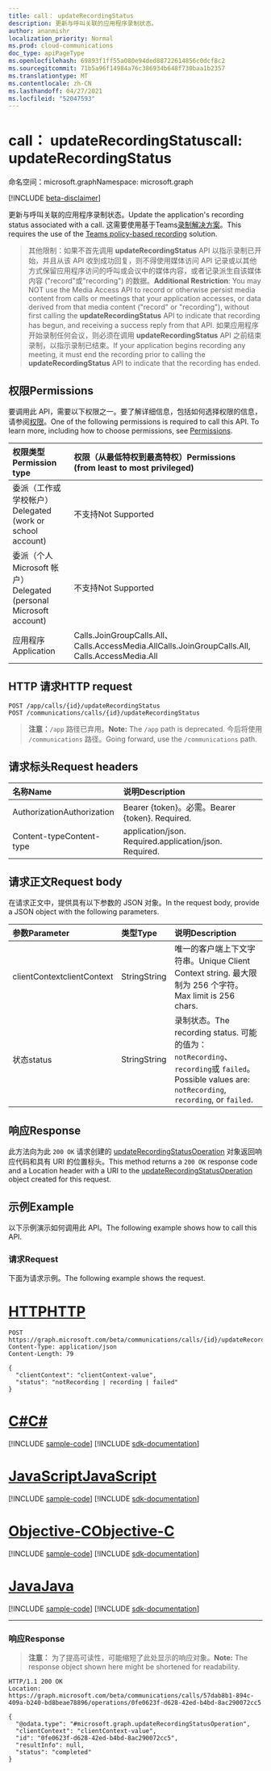 ```yaml
---
title: call： updateRecordingStatus
description: 更新与呼叫关联的应用程序录制状态。
author: ananmishr
localization_priority: Normal
ms.prod: cloud-communications
doc_type: apiPageType
ms.openlocfilehash: 69893f1ff55a080e94ded88722614856c0dcf8c2
ms.sourcegitcommit: 71b5a96f14984a76c386934b648f730baa1b2357
ms.translationtype: MT
ms.contentlocale: zh-CN
ms.lasthandoff: 04/27/2021
ms.locfileid: "52047593"
---
```

# <a name="call-updaterecordingstatus"></a><span data-ttu-id="0af41-103">call： updateRecordingStatus</span><span class="sxs-lookup"><span data-stu-id="0af41-103">call: updateRecordingStatus</span></span>

<span data-ttu-id="0af41-104">命名空间：microsoft.graph</span><span class="sxs-lookup"><span data-stu-id="0af41-104">Namespace: microsoft.graph</span></span>

[!INCLUDE [beta-disclaimer](../../includes/beta-disclaimer.md)]

<span data-ttu-id="0af41-105">更新与呼叫关联的应用程序录制状态。</span><span class="sxs-lookup"><span data-stu-id="0af41-105">Update the application's recording status associated with a call.</span></span> <span data-ttu-id="0af41-106">这需要使用基于Teams[录制解决方案](/MicrosoftTeams/teams-recording-policy)。</span><span class="sxs-lookup"><span data-stu-id="0af41-106">This requires the use of the [Teams policy-based recording](/MicrosoftTeams/teams-recording-policy) solution.</span></span>

> <span data-ttu-id="0af41-107">其他限制：如果不首先调用 **updateRecordingStatus** API 以指示录制已开始，并且从该 API 收到成功回复，则不得使用媒体访问 API 记录或以其他方式保留应用程序访问的呼叫或会议中的媒体内容，或者记录派生自该媒体内容 ("record"或"recording") 的数据。</span><span class="sxs-lookup"><span data-stu-id="0af41-107">**Additional Restriction**: You may NOT use the Media Access API to record or otherwise persist media content from calls or meetings that your application accesses, or data derived from that media content ("record" or "recording"), without first calling the **updateRecordingStatus** API to indicate that recording has begun, and receiving a success reply from that API.</span></span> <span data-ttu-id="0af41-108">如果应用程序开始录制任何会议，则必须在调用 **updateRecordingStatus** API 之前结束录制，以指示录制已结束。</span><span class="sxs-lookup"><span data-stu-id="0af41-108">If your application begins recording any meeting, it must end the recording prior to calling the **updateRecordingStatus** API to indicate that the recording has ended.</span></span>

## <a name="permissions"></a><span data-ttu-id="0af41-109">权限</span><span class="sxs-lookup"><span data-stu-id="0af41-109">Permissions</span></span>
<span data-ttu-id="0af41-p103">要调用此 API，需要以下权限之一。要了解详细信息，包括如何选择权限的信息，请参阅[权限](/graph/permissions-reference)。</span><span class="sxs-lookup"><span data-stu-id="0af41-p103">One of the following permissions is required to call this API. To learn more, including how to choose permissions, see [Permissions](/graph/permissions-reference).</span></span>

| <span data-ttu-id="0af41-112">权限类型</span><span class="sxs-lookup"><span data-stu-id="0af41-112">Permission type</span></span>                        | <span data-ttu-id="0af41-113">权限（从最低特权到最高特权）</span><span class="sxs-lookup"><span data-stu-id="0af41-113">Permissions (from least to most privileged)</span></span>      |
|:---------------------------------------|:-------------------------------------------------|
| <span data-ttu-id="0af41-114">委派（工作或学校帐户）</span><span class="sxs-lookup"><span data-stu-id="0af41-114">Delegated (work or school account)</span></span>     | <span data-ttu-id="0af41-115">不支持</span><span class="sxs-lookup"><span data-stu-id="0af41-115">Not Supported</span></span>                                    |
| <span data-ttu-id="0af41-116">委派（个人 Microsoft 帐户）</span><span class="sxs-lookup"><span data-stu-id="0af41-116">Delegated (personal Microsoft account)</span></span> | <span data-ttu-id="0af41-117">不支持</span><span class="sxs-lookup"><span data-stu-id="0af41-117">Not Supported</span></span>                                    |
| <span data-ttu-id="0af41-118">应用程序</span><span class="sxs-lookup"><span data-stu-id="0af41-118">Application</span></span>                            | <span data-ttu-id="0af41-119">Calls.JoinGroupCalls.All、Calls.AccessMedia.All</span><span class="sxs-lookup"><span data-stu-id="0af41-119">Calls.JoinGroupCalls.All, Calls.AccessMedia.All</span></span>  |

## <a name="http-request"></a><span data-ttu-id="0af41-120">HTTP 请求</span><span class="sxs-lookup"><span data-stu-id="0af41-120">HTTP request</span></span>
<!-- { "blockType": "ignored" } -->
```http
POST /app/calls/{id}/updateRecordingStatus
POST /communications/calls/{id}/updateRecordingStatus
```
> <span data-ttu-id="0af41-121">**注意：**`/app` 路径已弃用。</span><span class="sxs-lookup"><span data-stu-id="0af41-121">**Note:** The `/app` path is deprecated.</span></span> <span data-ttu-id="0af41-122">今后将使用 `/communications` 路径。</span><span class="sxs-lookup"><span data-stu-id="0af41-122">Going forward, use the `/communications` path.</span></span>

## <a name="request-headers"></a><span data-ttu-id="0af41-123">请求标头</span><span class="sxs-lookup"><span data-stu-id="0af41-123">Request headers</span></span>
| <span data-ttu-id="0af41-124">名称</span><span class="sxs-lookup"><span data-stu-id="0af41-124">Name</span></span>          | <span data-ttu-id="0af41-125">说明</span><span class="sxs-lookup"><span data-stu-id="0af41-125">Description</span></span>               |
|:--------------|:--------------------------|
| <span data-ttu-id="0af41-126">Authorization</span><span class="sxs-lookup"><span data-stu-id="0af41-126">Authorization</span></span> | <span data-ttu-id="0af41-p105">Bearer {token}。必需。</span><span class="sxs-lookup"><span data-stu-id="0af41-p105">Bearer {token}. Required.</span></span> |
| <span data-ttu-id="0af41-129">Content-type</span><span class="sxs-lookup"><span data-stu-id="0af41-129">Content-type</span></span> | <span data-ttu-id="0af41-p106">application/json. Required.</span><span class="sxs-lookup"><span data-stu-id="0af41-p106">application/json. Required.</span></span> |

## <a name="request-body"></a><span data-ttu-id="0af41-132">请求正文</span><span class="sxs-lookup"><span data-stu-id="0af41-132">Request body</span></span>
<span data-ttu-id="0af41-133">在请求正文中，提供具有以下参数的 JSON 对象。</span><span class="sxs-lookup"><span data-stu-id="0af41-133">In the request body, provide a JSON object with the following parameters.</span></span>

| <span data-ttu-id="0af41-134">参数</span><span class="sxs-lookup"><span data-stu-id="0af41-134">Parameter</span></span>       | <span data-ttu-id="0af41-135">类型</span><span class="sxs-lookup"><span data-stu-id="0af41-135">Type</span></span>    | <span data-ttu-id="0af41-136">说明</span><span class="sxs-lookup"><span data-stu-id="0af41-136">Description</span></span>                                                                           |
|:----------------|:--------|:--------------------------------------------------------------------------------------|
| <span data-ttu-id="0af41-137">clientContext</span><span class="sxs-lookup"><span data-stu-id="0af41-137">clientContext</span></span>   | <span data-ttu-id="0af41-138">String</span><span class="sxs-lookup"><span data-stu-id="0af41-138">String</span></span>  | <span data-ttu-id="0af41-139">唯一的客户端上下文字符串。</span><span class="sxs-lookup"><span data-stu-id="0af41-139">Unique Client Context string.</span></span> <span data-ttu-id="0af41-140">最大限制为 256 个字符。</span><span class="sxs-lookup"><span data-stu-id="0af41-140">Max limit is 256 chars.</span></span>                                 |
| <span data-ttu-id="0af41-141">状态</span><span class="sxs-lookup"><span data-stu-id="0af41-141">status</span></span>          | <span data-ttu-id="0af41-142">String</span><span class="sxs-lookup"><span data-stu-id="0af41-142">String</span></span>  | <span data-ttu-id="0af41-143">录制状态。</span><span class="sxs-lookup"><span data-stu-id="0af41-143">The recording status.</span></span> <span data-ttu-id="0af41-144">可能的值为： `notRecording`、 `recording`或 `failed`。</span><span class="sxs-lookup"><span data-stu-id="0af41-144">Possible values are: `notRecording`, `recording`, or `failed`.</span></span>  |

## <a name="response"></a><span data-ttu-id="0af41-145">响应</span><span class="sxs-lookup"><span data-stu-id="0af41-145">Response</span></span>
<span data-ttu-id="0af41-146">此方法向为此 `200 OK` 请求创建的 [updateRecordingStatusOperation](../resources/updaterecordingstatusoperation.md) 对象返回响应代码和具有 URI 的位置标头。</span><span class="sxs-lookup"><span data-stu-id="0af41-146">This method returns a `200 OK` response code and a Location header with a URI to the [updateRecordingStatusOperation](../resources/updaterecordingstatusoperation.md) object created for this request.</span></span>

## <a name="example"></a><span data-ttu-id="0af41-147">示例</span><span class="sxs-lookup"><span data-stu-id="0af41-147">Example</span></span>
<span data-ttu-id="0af41-148">以下示例演示如何调用此 API。</span><span class="sxs-lookup"><span data-stu-id="0af41-148">The following example shows how to call this API.</span></span>

### <a name="request"></a><span data-ttu-id="0af41-149">请求</span><span class="sxs-lookup"><span data-stu-id="0af41-149">Request</span></span>
<span data-ttu-id="0af41-150">下面为请求示例。</span><span class="sxs-lookup"><span data-stu-id="0af41-150">The following example shows the request.</span></span>


# <a name="http"></a>[<span data-ttu-id="0af41-151">HTTP</span><span class="sxs-lookup"><span data-stu-id="0af41-151">HTTP</span></span>](#tab/http)
<!-- {
  "blockType": "request",
  "name": "call-updateRecordingStatus"
}-->
```http
POST https://graph.microsoft.com/beta/communications/calls/{id}/updateRecordingStatus
Content-Type: application/json
Content-Length: 79

{
  "clientContext": "clientContext-value",
  "status": "notRecording | recording | failed"
}
```
# <a name="c"></a>[<span data-ttu-id="0af41-152">C#</span><span class="sxs-lookup"><span data-stu-id="0af41-152">C#</span></span>](#tab/csharp)
[!INCLUDE [sample-code](../includes/snippets/csharp/call-updaterecordingstatus-csharp-snippets.md)]
[!INCLUDE [sdk-documentation](../includes/snippets/snippets-sdk-documentation-link.md)]

# <a name="javascript"></a>[<span data-ttu-id="0af41-153">JavaScript</span><span class="sxs-lookup"><span data-stu-id="0af41-153">JavaScript</span></span>](#tab/javascript)
[!INCLUDE [sample-code](../includes/snippets/javascript/call-updaterecordingstatus-javascript-snippets.md)]
[!INCLUDE [sdk-documentation](../includes/snippets/snippets-sdk-documentation-link.md)]

# <a name="objective-c"></a>[<span data-ttu-id="0af41-154">Objective-C</span><span class="sxs-lookup"><span data-stu-id="0af41-154">Objective-C</span></span>](#tab/objc)
[!INCLUDE [sample-code](../includes/snippets/objc/call-updaterecordingstatus-objc-snippets.md)]
[!INCLUDE [sdk-documentation](../includes/snippets/snippets-sdk-documentation-link.md)]

# <a name="java"></a>[<span data-ttu-id="0af41-155">Java</span><span class="sxs-lookup"><span data-stu-id="0af41-155">Java</span></span>](#tab/java)
[!INCLUDE [sample-code](../includes/snippets/java/call-updaterecordingstatus-java-snippets.md)]
[!INCLUDE [sdk-documentation](../includes/snippets/snippets-sdk-documentation-link.md)]

---


### <a name="response"></a><span data-ttu-id="0af41-156">响应</span><span class="sxs-lookup"><span data-stu-id="0af41-156">Response</span></span>

> <span data-ttu-id="0af41-157">**注意：** 为了提高可读性，可能缩短了此处显示的响应对象。</span><span class="sxs-lookup"><span data-stu-id="0af41-157">**Note:** The response object shown here might be shortened for readability.</span></span>

<!-- {
  "blockType": "response",
  "name": "call-updateRecordingStatus",
  "truncated": true,
  "@odata.type": "microsoft.graph.updateRecordingStatusOperation"
} -->
```http
HTTP/1.1 200 OK
Location: https://graph.microsoft.com/beta/communications/calls/57dab8b1-894c-409a-b240-bd8beae78896/operations/0fe0623f-d628-42ed-b4bd-8ac290072cc5

{
  "@odata.type": "#microsoft.graph.updateRecordingStatusOperation",
  "clientContext": "clientContext-value",
  "id": "0fe0623f-d628-42ed-b4bd-8ac290072cc5",
  "resultInfo": null,
  "status": "completed"
}
```

<!-- uuid: 8fcb5dbc-d5aa-4681-8e31-b001d5168d79
2015-10-25 14:57:30 UTC -->
<!--
{
  "type": "#page.annotation",
  "description": "call: updateRecordingStatus",
  "keywords": "",
  "section": "documentation",
  "tocPath": "",
  "suppressions": [
  ]
}
-->
